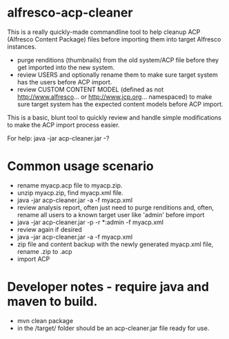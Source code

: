 # alfresco-acp-cleaner

This is a really quickly-made commandline tool to help cleanup ACP (Alfresco Content Package) files before importing them into target Alfresco instances.
  * purge renditions (thumbnails) from the old system/ACP file before they get imported into the new system.
  * review USERS and optionally rename them to make sure target system has the users before ACP import.
  * review CUSTOM CONTENT MODEL (defined as not http://www.alfresco... or http://www.jcp.org... namespaced) to make sure target system has the expected content models before ACP import.
  
This is a basic, blunt tool to quickly review and handle simple modifications to make the ACP import process easier.

For help: java -jar acp-cleaner.jar -? 


# Common usage scenario
  - rename myacp.acp file to myacp.zip.
  - unzip myacp.zip, find myacp.xml file.
  - java -jar acp-cleaner.jar -a -f myacp.xml
  - review analysis report, often just need to purge renditions and, often, rename all users to a known target user like 'admin' before import
  - java -jar acp-cleaner.jar -p -r *:admin -f myacp.xml
  - review again if desired
  - java -jar acp-cleaner.jar -a -f myacp.xml
  - zip file and content backup with the newly generated myacp.xml file, rename .zip to .acp
  - import ACP

# Developer notes - require java and maven to build.
  - mvn clean package
  - in the /target/ folder should be an acp-cleaner.jar file ready for use.
